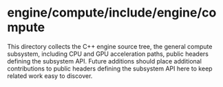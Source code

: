 # engine/compute/include/engine/compute

This directory collects the C++ engine source tree, the general compute subsystem, including CPU and GPU acceleration paths, public headers defining the subsystem API.
Future additions should place additional contributions to public headers defining the subsystem API here to keep related work easy to discover.
